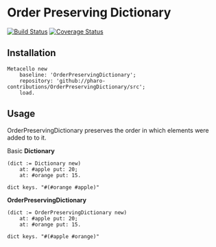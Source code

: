 # Order Preserving Dictionary
[![Build Status](https://travis-ci.org/brunobuzzi/OrderPreservingDictionary.svg?branch=gemstone)](https://github.com/brunobuzzi/OrderPreservingDictionary) [![Coverage Status](https://coveralls.io/repos/github/pharo-contributions/OrderPreservingDictionary/badge.svg?branch=master)](https://coveralls.io/github/pharo-contributions/OrderPreservingDictionary?branch=master)

## Installation

```smalltalk
Metacello new
	baseline: 'OrderPreservingDictionary';
	repository: 'github://pharo-contributions/OrderPreservingDictionary/src';
	load.
```

## Usage

OrderPreservingDictionary preserves the order in which elements were added to to it.

Basic **Dictionary**

```smalltalk
(dict := Dictionary new)
	at: #apple put: 20;
	at: #orange put: 15.

dict keys. "#(#orange #apple)"
```

**OrderPreservingDictionary**

```smalltalk
(dict := OrderPreservingDictionary new)
	at: #apple put: 20;
	at: #orange put: 15.

dict keys. "#(#apple #orange)"
```
